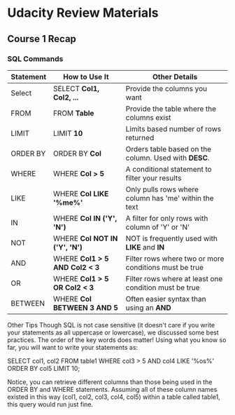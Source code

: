# Udacity Review Materials
## Course 1 Recap
### SQL Commands

| Statement  | How to Use It | Other Details |
| ------------- | ------------- | ------------- |
| Select | SELECT **Col1, Col2, ...** | Provide the columns you want |
| FROM | FROM **Table** | Provide the table where the columns exist |
| LIMIT | LIMIT **10** | Limits based number of rows returned |
| ORDER BY | ORDER BY **Col** | Orders table based on the column. Used with **DESC**. |
| WHERE | WHERE **Col > 5** | A conditional statement to filter your results |
| LIKE | WHERE **Col LIKE '%me%'** | Only pulls rows where column has 'me' within the text |
| IN | WHERE **Col IN ('Y', 'N')** | A filter for only rows with column of 'Y' or 'N' |
| NOT | WHERE **Col NOT IN ('Y', 'N')**  | NOT is frequently used with **LIKE** and **IN** |
| AND | WHERE **Col1 > 5 AND Col2 < 3** | Filter rows where two or more conditions must be true |
| OR | WHERE **Col1 > 5 OR Col2 < 3** | Filter rows where at least one condition must be true |
| BETWEEN | WHERE **Col BETWEEN 3 AND 5** | Often easier syntax than using an **AND** |

Other Tips
Though SQL is not case sensitive (it doesn't care if you write your statements as all uppercase or lowercase), we discussed some best practices. The order of the key words does matter! Using what you know so far, you will want to write your statements as:

SELECT col1, col2
FROM table1
WHERE col3  > 5 AND col4 LIKE '%os%'
ORDER BY col5
LIMIT 10;

Notice, you can retrieve different columns than those being used in the ORDER BY and WHERE statements. Assuming all of these column names existed in this way (col1, col2, col3, col4, col5) within a table called table1, this query would run just fine.
